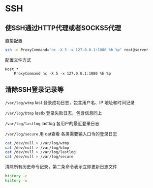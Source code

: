 # SSH

## 使SSH通过HTTP代理或者SOCKS5代理

直接配置

```bash
ssh -o ProxyCommand="nc -X 5 -x 127.0.0.1:1080 %h %p" root@server
```

配置文件方式

```text
Host *
    ProxyCommand nc -X 5 -x 127.0.0.1:1080 %h %p
```

## 清除SSH登录记录等

`/var/log/wtmp` last 登录成功日志，包含用户名、IP 地址和时间记录

`/var/log/btmp` lastb 登录失败日志，包含信息同上

`/var/log/lastlog` lastlog 各用户的最近登录日志

`/var/log/secure` 用 cat查看 各类需要输入口令的登录日志

```bash
cat /dev/null > /var/log/wtmp
cat /dev/null > /var/log/btmp
cat /dev/null > /var/log/lastlog
cat /dev/null > /var/log/secure
```

清除所有历史命令记录，第二条命令表示立即更新日志文件

```bash
history -c
history -w
```
